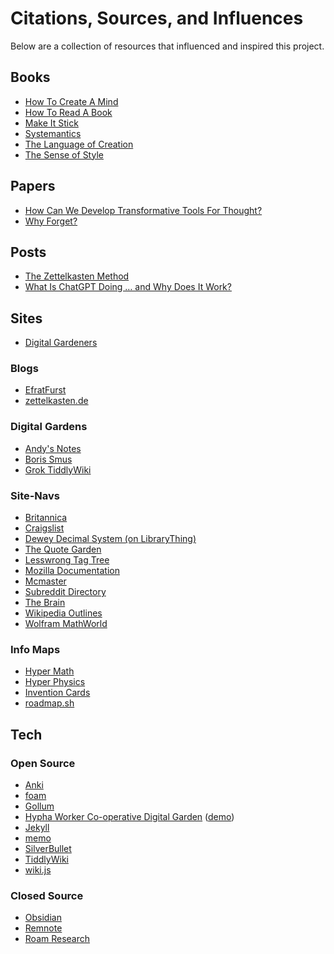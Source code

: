 # Citations, Sources, and Influences

Below are a collection of resources that influenced and inspired this project.

## Books

- [How To Create A Mind][bk-how-to-mind]
- [How To Read A Book][bk-how-to-read]
- [Make It Stick][bk-make-stick]
- [Systemantics][bk-systemantics]
- [The Language of Creation][bk-lang-create]
- [The Sense of Style][bk-style-sense]

## Papers

- [How Can We Develop Transformative Tools For Thought?][ppr-tools-for-thought]
- [Why Forget?][ppr-why-forget]

## Posts

- [The Zettelkasten Method][pst-lesswrong-zettel-method]
- [What Is ChatGPT Doing … and Why Does It Work?][pst-how-chatgpt]

## Sites

- [Digital Gardeners][site-digital-gardeners]

### Blogs

- [EfratFurst][site-efratfurst]
- [zettelkasten.de][site-zettel]

### Digital Gardens

- [Andy's Notes][site-andys-notes]
- [Boris Smus][site-borus-smus]
- [Grok TiddlyWiki][site-grok-tiddlywiki]

### Site-Navs

- [Britannica][site-britannica]
- [Craigslist][site-craig]
- [Dewey Decimal System (on LibraryThing)][site-librarything]
- [The Quote Garden][site-quote-garden]
- [Lesswrong Tag Tree][site-lesswrong]
- [Mozilla Documentation][site-mozdoc]
- [Mcmaster][site-mcmaster]
- [Subreddit Directory][site-subreddits]
- [The Brain][site-the-brain]
- [Wikipedia Outlines][site-wiki-outlines]
- [Wolfram MathWorld][site-wolfram-math]

### Info Maps

- [Hyper Math][site-hyper-math]
- [Hyper Physics][site-hyper-physics]
- [Invention Cards][site-invention-cards]
- [roadmap.sh][site-roadmap]

## Tech

### Open Source

- [Anki][git-anki]
- [foam][git-vscode-foam]
- [Gollum][git-gollum]
- [Hypha Worker Co-operative Digital Garden][git-hyphacoop] ([demo][site-hyphacoop])
- [Jekyll][git-jekyll]
- [memo][git-vscode-memo]
- [SilverBullet][git-silverbullet]
- [TiddlyWiki][git-tiddlywiki]
- [wiki.js][git-wiki]

### Closed Source

- [Obsidian][app-obsidian]
- [Remnote][app-remnote]
- [Roam Research][app-roam]


[app-obsidian]: <https://obsidian.md/>
[app-remnote]: <https://www.remnote.com/>
[app-roam]: <https://roamresearch.com/>

[bk-how-to-mind]: <https://www.goodreads.com/book/show/13589153-how-to-create-a-mind>
[bk-how-to-read]: <https://www.goodreads.com/book/show/567610.How_to_Read_a_Book>
[bk-lang-create]: <https://www.goodreads.com/en/book/show/40192316>
[bk-make-stick]: <https://www.goodreads.com/book/show/18770267-make-it-stick?from_search=true&from_srp=true&qid=iNTKEG1DV3&rank=1>
[bk-style-sense]: <https://www.goodreads.com/book/show/20821371-the-sense-of-style?from_search=true&from_srp=true&qid=VWlJ65s2no&rank=1>
[bk-systemantics]: <https://www.goodreads.com/book/show/583785.The_Systems_Bible>

[git-anki]: <https://github.com/ankitects/anki>
[git-gollum]: <https://github.com/gollum/gollum>
[git-hyphacoop]: <https://github.com/hyphacoop/digitalgarden>
[git-jekyll]: <https://github.com/jekyll/jekyll>
[git-silverbullet]: <https://github.com/silverbulletmd/silverbullet>
[git-tiddlywiki]: <https://github.com/TiddlyWiki/TiddlyWiki>
[git-vscode-memo]: <https://github.com/svsool/memo>
[git-vscode-foam]: <https://github.com/foambubble/foam>
[git-wiki]: <https://github.com/requarks/wiki>

[ppr-tools-for-thought]: <https://numinous.productions/ttft/>
[ppr-why-forget]: <https://www.semanticscholar.org/paper/Why-Forget-On-the-Adaptive-Value-of-Memory-Loss-N%C3%B8rby/f2edf8cb541508e68c72c150038066c432c023ff>

[pst-how-chatgpt]: <https://writings.stephenwolfram.com/2023/02/what-is-chatgpt-doing-and-why-does-it-work/>
[pst-lesswrong-zettel-method]: <https://www.lesswrong.com/posts/NfdHG6oHBJ8Qxc26s/the-zettelkasten-method-1>
[pst-rank-n-file]: <https://reallifemag.com/rank-and-file/>

[site-andys-notes]: <https://notes.andymatuschak.org/About_these_notes>
[site-borus-smus]: <https://smus.com>
[site-britannica]: <https://britannica.com/>
[site-craig]: <https://craigslist.org/>
[site-digital-gardeners]: <https://github.com/MaggieAppleton/digital-gardeners>
[site-efratfurst]: <https://sites.google.com/view/efratfurst/teaching-with-learning-in-mind>
[site-grok-tiddlywiki]: <https://groktiddlywiki.com/read/>
[site-hyper-math]: <http://hyperphysics.phy-astr.gsu.edu/hbase/hmat.html#hmath>
[site-hyper-physics]: <http://hyperphysics.phy-astr.gsu.edu/hbase/hframe.html>
[site-hyphacoop]: <https://digitalgarden.hypha.coop>
[site-invention-cards]: <https://invention.cards/>
[site-lesswrong]: <https://www.lesswrong.com/tags/all/>
[site-librarything]: <https://www.librarything.com/mds/>
[site-mcmaster]: <https://mcmaster.com/>
[site-mozdoc]: <https://developer.mozilla.org/>
[site-quote-garden]: <https://www.quotegarden.com>
[site-roadmap]: <https://roadmap.sh/>
[site-wiki-outlines]: <https://en.wikipedia.org/wiki/Wikipedia:Contents/Outlines>
[site-wolfram-math]: <https://mathworld.wolfram.com/>
[site-subreddits]: <https://www.reddit.com/r/findareddit/wiki/directory/>
[site-the-brain]: <https://thebrain.mcgill.ca/flash/pop/pop_plan/plan_d.html>
[site-zettel]: <https://zettelkasten.de/>

